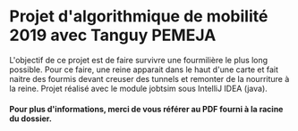 # Projet d'algorithmique de mobilité 2019 avec Tanguy PEMEJA

L'objectif de ce projet est de faire survivre une fourmilière le plus long possible.
Pour ce faire, une reine apparait dans le haut d'une carte et fait naitre des fourmis devant creuser des tunnels et remonter de la nourriture à la reine.
Projet réalisé avec le module jobtsim sous IntelliJ IDEA (java).

#### Pour plus d'informations, merci de vous référer au PDF fourni à la racine du dossier.

